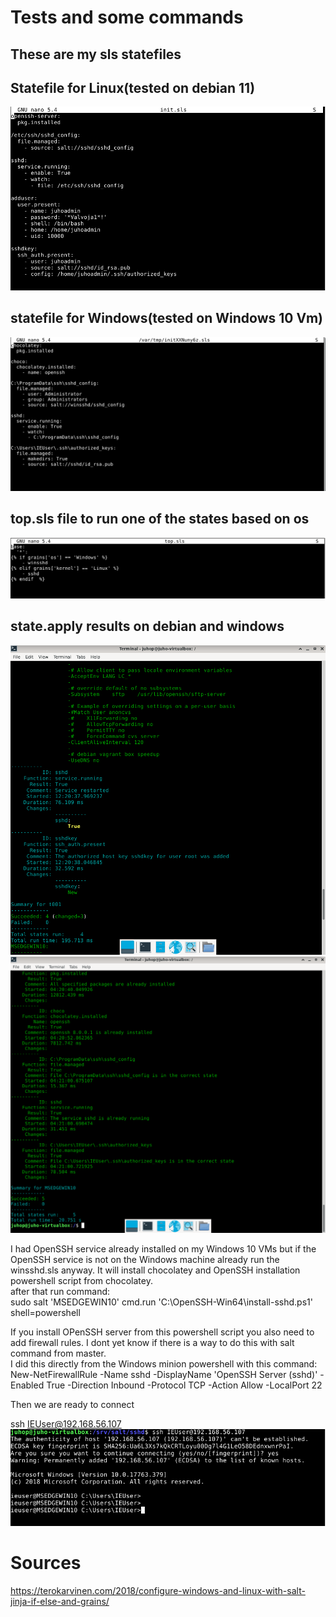 # Tests and some commands

## These are my sls statefiles  

## Statefile for Linux(tested on debian 11)
![screenshot](screenshots/sshdinit.png)

## statefile for Windows(tested on Windows 10 Vm)
![screenshot](screenshots/winsshd.png)

## top.sls file to run one of the states based on os
![screenshot](screenshots/top.png)

## state.apply results on debian and windows
![screenshot](screenshots/t001.png)
![screenshot](screenshots/Windows.png)

I had OpenSSH service already installed on my Windows 10 VMs but if the OpenSSH service is not on the Windows machine already run the winsshd.sls anyway. It will install chocolatey and OpenSSH installation powershell script from chocolatey.  
after that run command:  
sudo salt 'MSEDGEWIN10' cmd.run 'C:\OpenSSH-Win64\install-sshd.ps1' shell=powershell

If you install OPenSSH server from this powershell script you also need to add firewall rules. I dont yet know if there is a way to do this with salt command from master.  
I did this directly from the Windows minion powershell with this command:  
New-NetFirewallRule -Name sshd -DisplayName 'OpenSSH Server (sshd)' -Enabled True -Direction Inbound -Protocol TCP -Action Allow -LocalPort 22

Then we are ready to connect  

ssh IEUser@192.168.56.107  
![screenshot](screenshots/SSHWin.png)

# Sources

https://terokarvinen.com/2018/configure-windows-and-linux-with-salt-jinja-if-else-and-grains/
